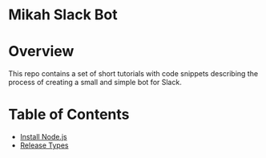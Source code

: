 <h1>Mikah Slack Bot</h1>

# Overview
This repo contains a set of short tutorials with code snippets describing the process of creating a small and simple bot for Slack.

# Table of Contents

* [Install Node.js](#install-node.js)
* [Release Types](#release-types)
 
